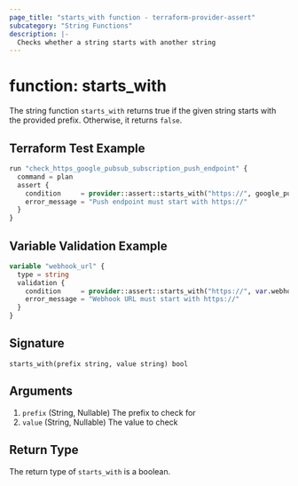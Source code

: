 ```yaml
---
page_title: "starts_with function - terraform-provider-assert"
subcategory: "String Functions"
description: |-
  Checks whether a string starts with another string
---
```


# function: starts_with



The string function `starts_with` returns true if the given string starts with the provided prefix. Otherwise, it returns `false`.

## Terraform Test Example

```terraform
run "check_https_google_pubsub_subscription_push_endpoint" {
  command = plan
  assert {
    condition     = provider::assert::starts_with("https://", google_pubsub_subscription.example.push_config.push_endpoint)
    error_message = "Push endpoint must start with https://"
  }
}
```

## Variable Validation Example

```terraform
variable "webhook_url" {
  type = string
  validation {
    condition     = provider::assert::starts_with("https://", var.webhook_url)
    error_message = "Webhook URL must start with https://"
  }
}
```

## Signature

<!-- signature generated by tfplugindocs -->
```text
starts_with(prefix string, value string) bool
```

## Arguments

<!-- arguments generated by tfplugindocs -->
1. `prefix` (String, Nullable) The prefix to check for
1. `value` (String, Nullable) The value to check


## Return Type

The return type of `starts_with` is a boolean.
